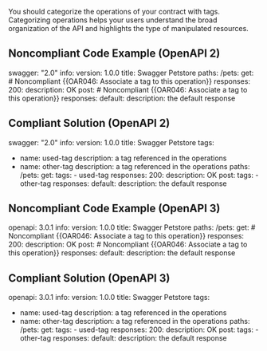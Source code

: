 You should categorize the operations of your contract with tags. Categorizing operations helps your users understand the broad organization of the API and highlights the type of manipulated resources.

Noncompliant Code Example (OpenAPI 2)
-------------------------------------

swagger: "2.0"
info:
  version: 1.0.0
  title: Swagger Petstore
paths:
  /pets:
    get: \# Noncompliant {{OAR046: Associate a tag to this operation}}
      responses:
        200:
          description: OK
    post: \# Noncompliant {{OAR046: Associate a tag to this operation}}
      responses:
        default:
          description: the default response

Compliant Solution (OpenAPI 2)
------------------------------

swagger: "2.0"
info:
  version: 1.0.0
  title: Swagger Petstore
tags:
- name: used-tag
  description: a tag referenced in the operations
- name: other-tag
  description: a tag referenced in the operations
paths:
  /pets:
    get:
      tags:
      - used-tag
      responses:
        200:
          description: OK
    post:
      tags:
      - other-tag
      responses:
        default:
          description: the default response

Noncompliant Code Example (OpenAPI 3)
-------------------------------------

openapi: 3.0.1
info:
  version: 1.0.0
  title: Swagger Petstore
paths:
  /pets:
    get: \# Noncompliant {{OAR046: Associate a tag to this operation}}
      responses:
        200:
          description: OK
    post: \# Noncompliant {{OAR046: Associate a tag to this operation}}
      responses:
        default:
          description: the default response

Compliant Solution (OpenAPI 3)
------------------------------

openapi: 3.0.1
info:
  version: 1.0.0
  title: Swagger Petstore
tags:
- name: used-tag
  description: a tag referenced in the operations
- name: other-tag
  description: a tag referenced in the operations
paths:
  /pets:
    get:
      tags:
      - used-tag
      responses:
        200:
          description: OK
    post:
      tags:
      - other-tag
      responses:
        default:
          description: the default response